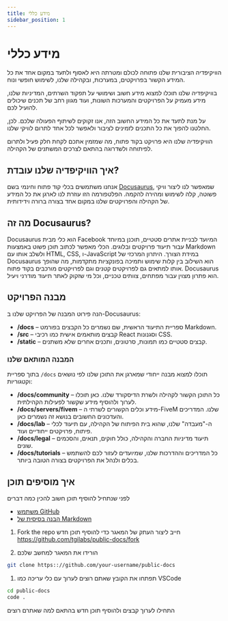 ```yaml
---
title: מידע כללי
sidebar_position: 1
---
```


# מידע כללי

הוויקיפדיה הציבורית שלנו פתוחה לכולם ומטרתה היא לאסוף ולתעד במקום אחד את כל המידע הקשור בפרויקטים, במערכות, ובקהילה שלנו, לשימוש חופשי ונוח.

בוויקיפדיה שלנו תוכלו למצוא מידע חשוב ושימושי על תפקוד השרתים, המדיניות שלנו, מידע מעמיק על הפרויקטים והמערכות השונות, ועוד מגוון רחב של תכנים שיכולים להועיל לכם.

על מנת לתעד את כל המידע החשוב הזה, אנו זקוקים לשיתוף הפעולה שלכם. לכן, החלטנו להפוך את כל התכנים לזמינים לציבור ולאפשר לכל אחד לתרום לוויקי שלנו.

הוויקיפדיה שלנו היא פרויקט בקוד פתוח, מה שמזמין אתכם לקחת חלק פעיל ולתרום לפיתוחה ולשדרוגה בהתאם לצרכים המשתנים של הקהילה.

## איך הוויקיפדיה שלנו עובדת?

אנחנו משתמשים בכלי קוד פתוח וחינמי בשם [Docusaurus](https://docusaurus.io/), שמאפשר לנו ליצור וויקי פשוטה, קלה לשימוש ומהירה להקמה. הפלטפורמה הזו עוזרת לנו לארגן את כל המידע של הקהילה והפרויקטים שלנו במקום אחד בצורה ברורה וידידותית.

## מה זה Docusaurus?

Docusaurus הוא כלי מבית Facebook המיועד לבניית אתרים סטטיים, תוכנן במיוחד עבור תיעוד פרויקטים ובלוגים. הכלי מאפשר לכתוב תוכן פשוט באמצעות Markdown ולשלב אותו עם HTML, CSS, ו-JavaScript במידת הצורך. היתרון המרכזי של Docusaurus הוא השילוב בין קלות שימוש ותמיכה בפונקציות מתקדמות, מה שהופך אותו למתאים גם לפרויקטים קטנים וגם לפרויקטים מורכבים בקוד פתוח. Docusaurus הוא פתרון מצוין עבור מפתחים, צוותים טכניים, וכל מי שזקוק לאתר תיעוד מודרני ויעיל.

## מבנה הפרויקט

הנה פירוט המבנה של הפרויקט שלנו ב-Docusaurus:

- **/docs** – ספריית התיעוד הראשית, שם נשמרים כל הקבצים בפורמט Markdown.
- **/src** – קבצים מותאמים אישית כמו רכיבי React וסגנונות CSS.
- **/static** – קבצים סטטיים כמו תמונות, סרטונים, ותכנים אחרים שלא משתנים.

### המבנה המותאם שלנו

בתוך ספריית `/docs` תוכלו למצוא מבנה ייחודי שמארגן את התוכן שלנו לפי נושאים וקטגוריות:

- **/docs/community** – כל התוכן הקשור לקהילה ולשרת הדיסקורד שלנו. כאן תוכלו לערוך ולהוסיף מידע שקשור לפעילות הקהילתית.
- **/docs/servers/fivem** – מידע וכלים הקשורים לשרתי ה-FiveM שלנו. המדריכים והעדכונים החשובים בנושא זה נשמרים כאן.
- **/docs/lab** – ה-"מעבדה" שלנו, שהוא בית הפיתוח של הקהילה, עם תיעוד לכלי פיתוח, פרויקטים ייחודיים ועוד.
- **/docs/legal** – תיעוד מדיניות החברה והקהילה, כולל חוקים, תנאים, והסכמים שונים.
- **/docs/tutorials** – כל המדריכים וההדרכות שלנו, שמיועדים לעזור לכם להשתמש בכלים ולנהל את הפרויקטים בצורה הטובה ביותר.


## איך מוסיפים תוכן

לפני שנתחיל להוסיף תוכן חשוב להכין כמה דברים
- [משתמש GitHub](/tutorials/wiki/github/)
- [הבנה בסיסית של Markdown](markdown)
  

1. Fork the repo
חייב ליצור העתק של המאגר כדי להוסיף תוכן חדש
https://github.com/tgilabs/public-docs/fork

1. הורידו את המאגר למחשב שלכם
```bash
git clone https:://github.com/your-username/public-docs
```
1. תפתחו את הקובץ שאתם רוצים לערוך עם כלי עריכה כמו VSCode
```bash
cd public-docs
code . 
```
התחילו לערוך קבצים ולהוסיף תוכן חדש בהתאם למה שאתרם רוצים

